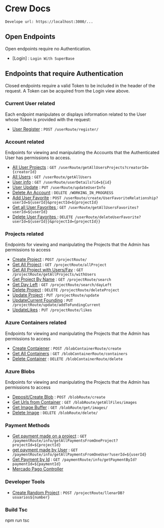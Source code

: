 # Crew Docs

`Develope url: https://localhost:3000/...`

## Open Endpoints

Open endpoints require no Authentication.

- [Login] : `Login With SuperBase`

## Endpoints that require Authentication

Closed endpoints require a valid Token to be included in the header of the
request. A Token can be acquired from the Login view above.

### Current User related

Each endpoint manipulates or displays information related to the User whose
Token is provided with the request:

- [User Register](./readme/userRoute/register.md) : `POST /userRoute/register/`

### Account related

Endpoints for viewing and manipulating the Accounts that the Authenticated User
has permissions to access.

- [All User Projects](./readme/userRoute/getAllUsersProjects) : `GET /userRoute/getAllUsersProjects?creatorId={creatorId}`
- [All Users](./readme/userRoute/getAllUsers) : `GET /userRoute/getAllUsers`
- [User info](./readme/userRoute/getUserInfo.md) : `GET /userRoute/userDetails?id=${id}`
- [User Update](./readme/userRoute/updateUserInfo.md) : `PUT /userRoute/updateUserInfo`
- [Delete An Account](./readme/userRoute/delete.md) : `DELETE /WORKING_IN_PROGRESS`
- [Add User Favorite](./readme/userRoute/postUserFavorite.md) : `POST /userRoute/create/UserFavoriteRelationship?userId=${userId}&projectId=${projectId}`
- [Get all User Favorites ](./readme/userRoute/getAllUserFavorites.md) : `GET /userRoute/getAllUsersFavorites?userId=${userId}`
- [Delete User Favorites ](./readme/userRoute/deleteUserFavorite.md) : `DELETE /userRoute/deleteUserFavorite?userId=${userId}}&projectId={projectId}}`

### Projects related

Endpoints for viewing and manipulating the Projects that the Admin
has permissions to access

- [Create Project](./readme/projectRoute/createProject.md) : `POST /projectRoute/`
- [Get All Project](./readme/projectRoute/allProjects.md) : `GET /projectRoute/allProject`
- [Get All Project with Users/Fav](./readme/projectRoute/allProjectsWithUsers.md) : `GET /projectRoute/getAllProjects/withUsers`
- [Get Project By Name](./readme/projectRoute/projectByName.md) : `GET /projectRoute/search`
- [Get Day Left](./readme/projectRoute/projectDeyLeft.md) : `GET /projectRoute/search/dayLeft`
- [Delete Project](./readme/projectRoute/deleteProject.md) : `DELETE /projectRoute/deleteProject`
- [Update Project](./readme/projectRoute/updateProject.md) : `PUT /projectRoute/update`
- [UpdateCurrent Founding](./readme/projectRoute/updateCurrentFouding.md) : `PUT /projectRoute/update/addToFundingCurrent`
- [UpdateLikes](./readme/projectRoute/updateLikes.md) : `PUT /projectRoute/likes`

### Azure Containers related

Endpoints for viewing and manipulating the Projects that the Admin
has permissions to access

- [Create Contaiener](./readme/blobContainerRoute/create.md) : `POST /blobContainerRoute/create`
- [Get All Containers](./readme/blobContainerRoute/containers.md) : `GET /blobContainerRoute/containers`
- [Delete Container](./readme/blobContainerRoute/delete.md) : `DELETE /blobContainerRoute/delete`

### Azure Blobs

Endpoints for viewing and manipulating the Projects that the Admin
has permissions to access

- [Deposit/Create Blob](./readme/blobRoute/create.md) : `POST /blobRoute/create`
- [Get Urls from Container](./readme/blobRoute/getAllFiles.md) : `GET /blobRoute/getAllFiles/images`
- [Get Image Buffer](./readme/blobRoute/images.md) : `GET /blobRoute/get/images/`
- [Delete Image](./readme/blobRoute/delete.md) : `DELETE /blobRoute/delete/`

### Payment Methods

- [Get payment made on a project](./readme/paymentRoute/getAllPaymentsFromOneProject.md) : `GET /paymentRoute/info/getAllPaymentsFromOneProject?projectId=${projectId}`
- [get payment made by User](./readme/paymentRoute/getAllPaymentsFromOneUser.md) : `GET /paymentRoute/info/getAllPaymentsFromOneUser?userId=${userId}`
- [Get Payment by Id](./readme/paymentRoute/getPaymentById.md) : `GET /paymentRoute/info/getPaymentById?paymentId=${paymentId}`
- [Mercado Pago Controller](./readme/paymentRoute/paymentController.md)

### Developer Tools

- [Create Random Project](./readme/projectRoute/llenarDB100.md) : `POST /projectRoute/llenarDB?usuarios${number}`

### Build Tsc

npm run tsc
